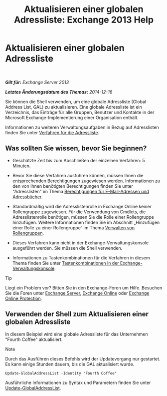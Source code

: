 ﻿---
title: 'Aktualisieren einer globalen Adressliste: Exchange 2013 Help'
TOCTitle: Aktualisieren einer globalen Adressliste
ms:assetid: 236e8530-62dd-4c43-8a5d-8465623252e6
ms:mtpsurl: https://technet.microsoft.com/de-de/library/Bb266966(v=EXCHG.150)
ms:contentKeyID: 50475218
ms.date: 04/24/2018
mtps_version: v=EXCHG.150
ms.translationtype: HT
---

# Aktualisieren einer globalen Adressliste

 

_**Gilt für:** Exchange Server 2013_

_**Letztes Änderungsdatum des Themas:** 2014-12-16_

Sie können die Shell verwenden, um eine globale Adressliste (Global Address List, GAL) zu aktualisieren. Eine globale Adressliste ist ein Verzeichnis, das Einträge für alle Gruppen, Benutzer und Kontakte in der Microsoft Exchange-Implementierung einer Organisation enthält.

Informationen zu weiteren Verwaltungsaufgaben in Bezug auf Adresslisten finden Sie unter [Verfahren für die Adressliste](address-list-procedures-exchange-2013-help.md).

## Was sollten Sie wissen, bevor Sie beginnen?

  - Geschätzte Zeit bis zum Abschließen der einzelnen Verfahren: 5 Minuten.

  - Bevor Sie diese Verfahren ausführen können, müssen Ihnen die entsprechenden Berechtigungen zugewiesen werden. Informationen zu den von Ihnen benötigten Berechtigungen finden Sie unter "Adresslisten" im Thema [Berechtigungen für E-Mail-Adressen und Adressbücher](email-address-and-address-book-permissions-exchange-2013-help.md).

  - Standardmäßig wird die Adresslistenrolle in Exchange Online keiner Rollengruppe zugewiesen. Für die Verwendung von Cmdlets, die Adresslistenrolle benötigen, müssen Sie die Rolle einer Rollengruppe hinzufügen. Weitere Informationen finden Sie im Abschnitt „Hinzufügen einer Rolle zu einer Rollengruppe“ im Thema [Verwalten von Rollengruppen](manage-role-groups-exchange-2013-help.md).

  - Dieses Verfahren kann nicht in der Exchange-Verwaltungskonsole ausgeführt werden. Sie müssen die Shell verwenden.

  - Informationen zu Tastenkombinationen für die Verfahren in diesem Thema finden Sie unter [Tastenkombinationen in der Exchange-Verwaltungskonsole](keyboard-shortcuts-in-the-exchange-admin-center-exchange-online-protection-help.md).


> [!TIP]
> Liegt ein Problem vor? Bitten Sie in den Exchange-Foren um Hilfe. Besuchen Sie die Foren unter <A href="https://go.microsoft.com/fwlink/p/?linkid=60612">Exchange Server</A>, <A href="https://go.microsoft.com/fwlink/p/?linkid=267542">Exchange Online</A> oder <A href="https://go.microsoft.com/fwlink/p/?linkid=285351">Exchange Online Protection</A>.



## Verwenden der Shell zum Aktualisieren einer globalen Adressliste

In diesem Beispiel wird eine globale Adressliste für das Unternehmen "Fourth Coffee" aktualisiert.


> [!NOTE]
> Durch das Ausführen dieses Befehls wird der Updatevorgang nur gestartet. Es kann einige Stunden dauern, bis die GAL aktualisiert wurde.



    Update-GlobalAddressList -Identity "Fourth Coffee"

Ausführliche Informationen zu Syntax und Parametern finden Sie unter [Update-GlobalAddressList](https://technet.microsoft.com/de-de/library/aa998806\(v=exchg.150\)).


